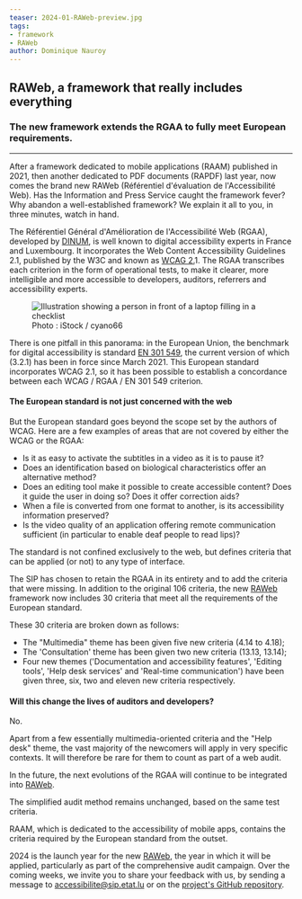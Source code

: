 ```yaml
---
teaser: 2024-01-RAWeb-preview.jpg
tags:
- framework
- RAWeb
author: Dominique Nauroy
---
```


<h2>RAWeb, a framework that really includes everything</h2>
<h3>The new framework extends the RGAA to fully meet European requirements.</h3>
<hr>
<div class="intro">
    <p>After a framework dedicated to mobile applications (RAAM) published in 2021, then another dedicated to PDF documents (RAPDF) last year, now comes the brand new RAWeb (Référentiel d'évaluation de l'Accessibilité Web). Has the Information and Press Service caught the framework fever? Why abandon a well-established framework? We explain it all to you, in three minutes, watch in hand.</p>
</div>

<p>The Référentiel Général d'Amélioration de l'Accessibilité Web (RGAA), developed by <a href="https://www.numerique.gouv.fr/">DINUM</a>, is well known to digital accessibility experts in France and Luxembourg. It incorporates the Web Content Accessibility Guidelines 2.1, published by the W3C and known as <a href="https://www.w3.org/Translations/WCAG21-fr/#title">WCAG 2.</a>1. The RGAA transcribes each criterion in the form of operational tests, to make it clearer, more intelligible and more accessible to developers, auditors, referrers and accessibility experts.</p>
<figure role="group" aria-label="Photo : iStock / anyaberkut" class="pic">
    <img src="../../../../content/fr/news/img/2024-01-RAWeb.jpg" alt="Illustration showing a person in front of a laptop filling in a checklist">
    <figcaption>Photo : iStock / cyano66</figcaption>
</figure>
<p>There is one pitfall in this panorama: in the European Union, the benchmark for digital accessibility is standard <a href="https://www.etsi.org/deliver/etsi_en/301500_301599/301549/03.02.01_60/en_301549v030201p.pdf">EN 301 549</a>, the current version of which (3.2.1) has been in force since March 2021. This European standard incorporates WCAG 2.1, so it has been possible to establish a concordance between each WCAG / RGAA / EN 301 549 criterion.</p>
<h4>The European standard is not just concerned with the web</h4>
<p>But the European standard goes beyond the scope set by the authors of WCAG. Here are a few examples of areas that are not covered by either the WCAG or the RGAA:</p>
<ul>
<li>Is it as easy to activate the subtitles in a video as it is to pause it?</li>
<li>Does an identification based on biological characteristics offer an alternative method?</li>
<li>Does an editing tool make it possible to create accessible content? Does it guide the user in doing so? Does it offer correction aids?</li>
<li>When a file is converted from one format to another, is its accessibility information preserved?</li>
<li>Is the video quality of an application offering remote communication sufficient (in particular to enable deaf people to read lips)?</li>
</ul>
<p>The standard is not confined exclusively to the web, but defines criteria that can be applied (or not) to any type of interface.</p>
<p>The SIP has chosen to retain the RGAA in its entirety and to add the criteria that were missing. In addition to the original 106 criteria, the new <a href="https://accessibilite.public.lu/fr/raweb1/">RAWeb</a> framework now includes 30 criteria that meet all the requirements of the European standard.</p>
<p>These 30 criteria are broken down as follows:</p>
<ul>
<li>The "Multimedia" theme has been given five new criteria (4.14 to 4.18);</li>
<li>The 'Consultation' theme has been given two new criteria (13.13, 13.14);</li>
<li>Four new themes ('Documentation and accessibility features', 'Editing tools', 'Help desk services' and 'Real-time communication') have been given three, six, two and eleven new criteria respectively.</li>
</ul>
<h4>Will this change the lives of auditors and developers?</h4>
<p>No.</p>
<p>Apart from a few essentially multimedia-oriented criteria and the "Help desk" theme, the vast majority of the newcomers will apply in very specific contexts. It will therefore be rare for them to count as part of a web audit.</p>
<p>In the future, the next evolutions of the RGAA will continue to be integrated into <a href="https://accessibilite.public.lu/fr/raweb1/">RAWeb</a>.</p>
<p>The simplified audit method remains unchanged, based on the same test criteria.</p>
<p>RAAM, which is dedicated to the accessibility of mobile apps, contains the criteria required by the European standard from the outset.</p>
<p>2024 is the launch year for the new <a href="https://accessibilite.public.lu/fr/raweb1/">RAWeb</a>, the year in which it will be applied, particularly as part of the comprehensive audit campaign. Over the coming weeks, we invite you to share your feedback with us, by sending a message to <a href="mailto:accessibilite@sip.etat.lu">accessibilite@sip.etat.lu</a> or on the <a href="https://github.com/accessibility-luxembourg/ReferentielAccessibiliteWeb">project's GitHub repository</a>.</p>